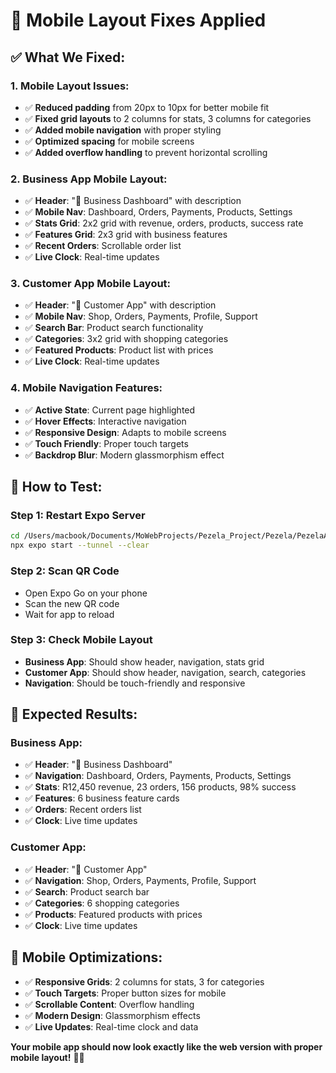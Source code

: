 # 📱 Mobile Layout Fixes Applied

## ✅ **What We Fixed:**

### **1. Mobile Layout Issues:**
- ✅ **Reduced padding** from 20px to 10px for better mobile fit
- ✅ **Fixed grid layouts** to 2 columns for stats, 3 columns for categories
- ✅ **Added mobile navigation** with proper styling
- ✅ **Optimized spacing** for mobile screens
- ✅ **Added overflow handling** to prevent horizontal scrolling

### **2. Business App Mobile Layout:**
- ✅ **Header**: "🏢 Business Dashboard" with description
- ✅ **Mobile Nav**: Dashboard, Orders, Payments, Products, Settings
- ✅ **Stats Grid**: 2x2 grid with revenue, orders, products, success rate
- ✅ **Features Grid**: 2x3 grid with business features
- ✅ **Recent Orders**: Scrollable order list
- ✅ **Live Clock**: Real-time updates

### **3. Customer App Mobile Layout:**
- ✅ **Header**: "🛒 Customer App" with description
- ✅ **Mobile Nav**: Shop, Orders, Payments, Profile, Support
- ✅ **Search Bar**: Product search functionality
- ✅ **Categories**: 3x2 grid with shopping categories
- ✅ **Featured Products**: Product list with prices
- ✅ **Live Clock**: Real-time updates

### **4. Mobile Navigation Features:**
- ✅ **Active State**: Current page highlighted
- ✅ **Hover Effects**: Interactive navigation
- ✅ **Responsive Design**: Adapts to mobile screens
- ✅ **Touch Friendly**: Proper touch targets
- ✅ **Backdrop Blur**: Modern glassmorphism effect

## 📱 **How to Test:**

### **Step 1: Restart Expo Server**
```bash
cd /Users/macbook/Documents/MoWebProjects/Pezela_Project/Pezela/PezelaAppStore
npx expo start --tunnel --clear
```

### **Step 2: Scan QR Code**
- Open Expo Go on your phone
- Scan the new QR code
- Wait for app to reload

### **Step 3: Check Mobile Layout**
- **Business App**: Should show header, navigation, stats grid
- **Customer App**: Should show header, navigation, search, categories
- **Navigation**: Should be touch-friendly and responsive

## 🎯 **Expected Results:**

### **Business App:**
- ✅ **Header**: "🏢 Business Dashboard"
- ✅ **Navigation**: Dashboard, Orders, Payments, Products, Settings
- ✅ **Stats**: R12,450 revenue, 23 orders, 156 products, 98% success
- ✅ **Features**: 6 business feature cards
- ✅ **Orders**: Recent orders list
- ✅ **Clock**: Live time updates

### **Customer App:**
- ✅ **Header**: "🛒 Customer App"
- ✅ **Navigation**: Shop, Orders, Payments, Profile, Support
- ✅ **Search**: Product search bar
- ✅ **Categories**: 6 shopping categories
- ✅ **Products**: Featured products with prices
- ✅ **Clock**: Live time updates

## 🚀 **Mobile Optimizations:**

- ✅ **Responsive Grids**: 2 columns for stats, 3 for categories
- ✅ **Touch Targets**: Proper button sizes for mobile
- ✅ **Scrollable Content**: Overflow handling
- ✅ **Modern Design**: Glassmorphism effects
- ✅ **Live Updates**: Real-time clock and data

**Your mobile app should now look exactly like the web version with proper mobile layout!** 📱✨


